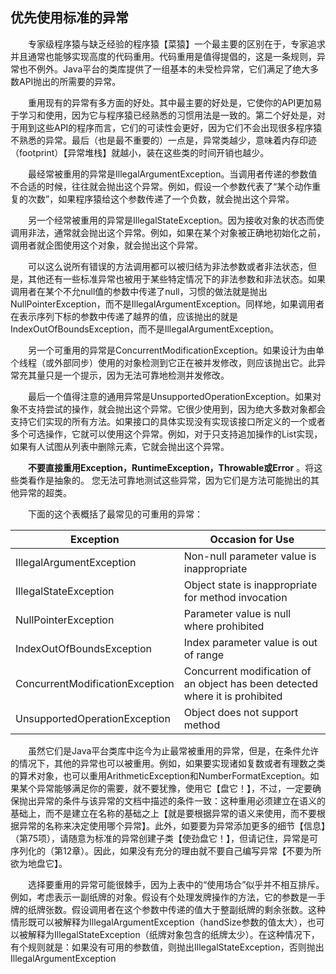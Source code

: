 ## 优先使用标准的异常

&emsp;&emsp;专家级程序猿与缺乏经验的程序猿【菜猿】一个最主要的区别在于，专家追求并且通常也能够实现高度的代码重用。代码重用是值得提倡的，这是一条规则，异常也不例外。Java平台的类库提供了一组基本的未受检异常，它们满足了绝大多数API抛出的所需要的异常。

&emsp;&emsp;重用现有的异常有多方面的好处。其中最主要的好处是，它使你的API更加易于学习和使用，因为它与程序猿已经熟悉的习惯用法是一致的。第二个好处是，对于用到这些API的程序而言，它们的可读性会更好，因为它们不会出现很多程序猿不熟悉的异常。最后（也是最不重要的）一点是，异常类越少，意味着内存印迹（footprint）【异常堆栈】就越小，装在这些类的时间开销也越少。

&emsp;&emsp;最经常被重用的异常是IllegalArgumentException。当调用者传递的参数值不合适的时候，往往就会抛出这个异常。例如，假设一个参数代表了“某个动作重复的次数”，如果程序猿给这个参数传递了一个负数，就会抛出这个异常。

&emsp;&emsp;另一个经常被重用的异常是IllegalStateException。因为接收对象的状态而使调用非法，通常就会抛出这个异常。例如，如果在某个对象被正确地初始化之前，调用者就企图使用这个对象，就会抛出这个异常。

&emsp;&emsp;可以这么说所有错误的方法调用都可以被归结为非法参数或者非法状态，但是，其他还有一些标准异常也被用于某些特定情况下的非法参数和非法状态。如果调用者在某个不允null值的参数中传递了null，习惯的做法就是抛出NullPointerException，而不是IllegalArgumentException。同样地，如果调用者在表示序列下标的参数中传递了越界的值，应该抛出的就是IndexOutOfBoundsException，而不是IllegalArgumentException。

&emsp;&emsp;另一个可重用的异常是ConcurrentModificationException。如果设计为由单个线程（或外部同步）使用的对象检测到它正在被并发修改，则应该抛出它。此异常充其量只是一个提示，因为无法可靠地检测并发修改。

&emsp;&emsp;最后一个值得注意的通用异常是UnsupportedOperationException。如果对象不支持尝试的操作，就会抛出这个异常。它很少使用到，因为绝大多数对象都会支持它们实现的所有方法。如果接口的具体实现没有实现该接口所定义的一个或者多个可选操作，它就可以使用这个异常。例如，对于只支持追加操作的List实现，如果有人试图从列表中删除元素，它就会抛出这个异常。

&emsp;&emsp;**不要直接重用Exception，RuntimeException，Throwable或Error** 。将这些类看作是抽象的。 您无法可靠地测试这些异常，因为它们是方法可能抛出的其他异常的超类。

&emsp;&emsp;下面的这个表概括了最常见的可重用的异常：

Exception | Occasion for Use
--- | ---
IllegalArgumentException | Non-null parameter value is inappropriate
IllegalStateException | Object state is inappropriate for method invocation
NullPointerException | Parameter value is null where prohibited
IndexOutOfBoundsException | Index parameter value is out of range
ConcurrentModificationException | Concurrent modification of an object has been detected where it is prohibited
UnsupportedOperationException |  Object does not support method

&emsp;&emsp;虽然它们是Java平台类库中迄今为止最常被重用的异常，但是，在条件允许的情况下，其他的异常也可以被重用。例如，如果要实现诸如复数或者有理数之类的算术对象，也可以重用ArithmeticException和NumberFormatException。如果某个异常能够满足你的需要，就不要犹豫，使用它【盘它！】，不过，一定要确保抛出异常的条件与该异常的文档中描述的条件一致：这种重用必须建立在语义的基础上，而不是建立在名称的基础之上【就是要根据异常的语义来使用，而不要根据异常的名称来决定使用哪个异常】。此外，如要要为异常添加更多的细节【信息】（第75项），请随意为标准的异常创建子类【使劲盘它！】，但请记住，异常是可序列化的（第12章）。因此，如果没有充分的理由就不要自己编写异常【不要为所欲为地盘它】。

&emsp;&emsp;选择要重用的异常可能很棘手，因为上表中的“使用场合”似乎并不相互排斥。例如，考虑表示一副纸牌的对象。假设有个处理发牌操作的方法，它的参数是一手牌的纸牌张数。假设调用者在这个参数中传递的值大于整副纸牌的剩余张数。这种情形既可以被解释为IllegalArgumentException（handSize参数的值太大），也可以被解释为IllegalStateException（纸牌对象包含的纸牌太少）。在这种情况下，有个规则就是：如果没有可用的参数值，则抛出IllegalStateException，否则抛出IllegalArgumentException